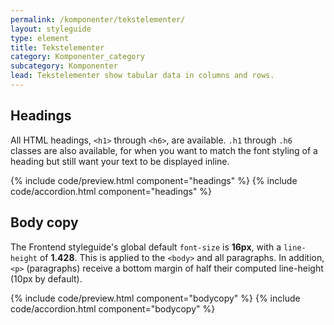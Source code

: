 ```yaml
---
permalink: /komponenter/tekstelementer/
layout: styleguide
type: element
title: Tekstelementer
category: Komponenter_category
subcategory: Komponenter
lead: Tekstelementer show tabular data in columns and rows.
---
```


## Headings

<p>All HTML headings, <code>&lt;h1&gt;</code> through <code>&lt;h6&gt;</code>, are available. <code>.h1</code> through <code>.h6</code> classes are also available, for when you want to match the font styling of a heading but still want your text to be displayed inline.</p>

{% include code/preview.html component="headings" %}
{% include code/accordion.html component="headings" %}

## Body copy

<p>The Frontend styleguide's global default <code>font-size</code> is <strong>16px</strong>, with a <code>line-height</code> of <strong>1.428</strong>. This is applied to the <code>&lt;body&gt;</code> and all paragraphs. In addition, <code>&lt;p&gt;</code> (paragraphs) receive a bottom margin of half their computed line-height (10px by default).</p>

{% include code/preview.html component="bodycopy" %}
{% include code/accordion.html component="bodycopy" %}
